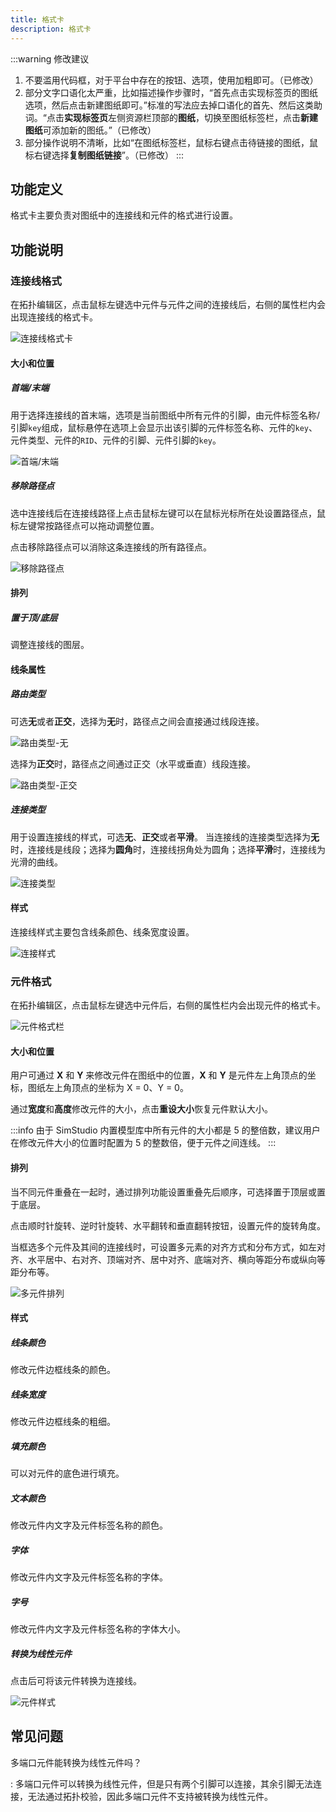 ```yaml
---
title: 格式卡
description: 格式卡
---
```

:::warning 修改建议 
1. 不要滥用代码框，对于平台中存在的按钮、选项，使用加粗即可。（已修改）
2. 部分文字口语化太严重，比如描述操作步骤时，“首先点击实现标签页的图纸选项，然后点击新建图纸即可。”标准的写法应去掉口语化的首先、然后这类助词。“点击**实现标签页**左侧资源栏顶部的**图纸**，切换至图纸标签栏，点击**新建图纸**可添加新的图纸。”（已修改）
3. 部分操作说明不清晰，比如“在图纸标签栏，鼠标右键点击待链接的图纸，鼠标右键选择**复制图纸链接**”。（已修改）
:::

## 功能定义

格式卡主要负责对图纸中的连接线和元件的格式进行设置。

## 功能说明

### 连接线格式

在拓扑编辑区，点击鼠标左键选中元件与元件之间的连接线后，右侧的属性栏内会出现连接线的格式卡。

![连接线格式卡](./1.png)

#### 大小和位置

##### 首端/末端

用于选择连接线的首末端，选项是当前图纸中所有元件的引脚，由元件标签名称/引脚`key`组成，鼠标悬停在选项上会显示出该引脚的元件标签名称、元件的`key`、元件类型、元件的`RID`、元件的引脚、元件引脚的`key`。

![首端/末端](./2.png)

##### 移除路径点

选中连接线后在连接线路径上点击鼠标左键可以在鼠标光标所在处设置路径点，鼠标左键常按路径点可以拖动调整位置。

点击移除路径点可以消除这条连接线的所有路径点。

![移除路径点](./3.png)

#### 排列

##### 置于顶/底层

调整连接线的图层。

#### 线条属性

##### 路由类型

可选**无**或者**正交**，选择为**无**时，路径点之间会直接通过线段连接。

![路由类型-无](./4.png)

选择为**正交**时，路径点之间通过正交（水平或垂直）线段连接。

![路由类型-正交](./5.png)

##### 连接类型

用于设置连接线的样式，可选**无**、**正交**或者**平滑**。
当连接线的连接类型选择为**无**时，连接线是线段；选择为**圆角**时，连接线拐角处为圆角；选择**平滑**时，连接线为光滑的曲线。

![连接类型](./6.png)

#### 样式

连接线样式主要包含线条颜色、线条宽度设置。

![连接样式](./7.png)

### 元件格式

在拓扑编辑区，点击鼠标左键选中元件后，右侧的属性栏内会出现元件的格式卡。

![元件格式栏](./10.png)

#### 大小和位置

用户可通过 **X** 和 **Y** 来修改元件在图纸中的位置，**X** 和 **Y** 是元件左上角顶点的坐标，图纸左上角顶点的坐标为 X = 0、Y = 0。

通过**宽度**和**高度**修改元件的大小，点击**重设大小**恢复元件默认大小。

:::info
由于 SimStudio 内置模型库中所有元件的大小都是 5 的整倍数，建议用户在修改元件大小的位置时配置为 5 的整数倍，便于元件之间连线。
:::

#### 排列

当不同元件重叠在一起时，通过排列功能设置重叠先后顺序，可选择置于顶层或置于底层。

点击顺时针旋转、逆时针旋转、水平翻转和垂直翻转按钮，设置元件的旋转角度。

当框选多个元件及其间的连接线时，可设置多元素的对齐方式和分布方式，如左对齐、水平居中、右对齐、顶端对齐、居中对齐、底端对齐、横向等距分布或纵向等距分布等。

![多元件排列](./8.png)

#### 样式

##### 线条颜色

修改元件边框线条的颜色。

##### 线条宽度

修改元件边框线条的粗细。

##### 填充颜色

可以对元件的底色进行填充。

##### 文本颜色

修改元件内文字及元件标签名称的颜色。

##### 字体

修改元件内文字及元件标签名称的字体。

##### 字号

修改元件内文字及元件标签名称的字体大小。

##### 转换为线性元件

点击后可将该元件转换为连接线。

![元件样式](./9.png)

## 常见问题

多端口元件能转换为线性元件吗？

:   多端口元件可以转换为线性元件，但是只有两个引脚可以连接，其余引脚无法连接，无法通过拓扑校验，因此多端口元件不支持被转换为线性元件。
